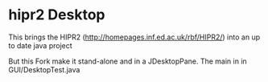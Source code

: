 hipr2 Desktop
=================

This brings the HIPR2 (http://homepages.inf.ed.ac.uk/rbf/HIPR2/) into an up to date java project

But this Fork make it stand-alone and in a JDesktopPane. The main in in GUI/DesktopTest.java
